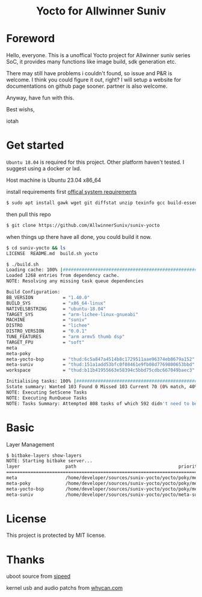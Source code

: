 <h1 align="center">Yocto for Allwinner Suniv</h1>

# Foreword

Hello, everyone. This is a unoffical Yocto project for Allwinner
suniv series SoC, it provides many functions like image build, sdk generation etc.

There may still have problems i couldn't found, so issue and P&R is welcome. I think you could figure it out, right? I will setup a website for documentations on github page sooner. partner is also welcome.

Anyway, have fun with this.

Best wishs,

iotah

# Get started

`Ubuntu 18.04` is required for this project. Other platform haven't tested. I suggest using a docker or lxd.

Host machine is Ubuntu 23.04 x86_64

install requirements first [offical system requirements](https://docs.yoctoproject.org/ref-manual/system-requirements.html#required-packages-for-the-build-host)
```bash
$ sudo apt install gawk wget git diffstat unzip texinfo gcc build-essential chrpath socat cpio python3 python3-pip python3-pexpect xz-utils debianutils iputils-ping python3-git python3-jinja2 libegl1-mesa libsdl1.2-dev pylint3 xterm python3-subunit mesa-common-dev zstd liblz4-tool
```

then pull this repo
```bash
$ git clone https://github.com/AllwinnerSuniv/suniv-yocto
```

when things up there have all done, you could build it now.
```bash
$ cd suniv-yocto && ls
LICENSE  README.md  build.sh yocto

$ ./build.sh
Loading cache: 100% |#############################################################| Time: 0:00:00
Loaded 1268 entries from dependency cache.
NOTE: Resolving any missing task queue dependencies

Build Configuration:
BB_VERSION           = "1.40.0"
BUILD_SYS            = "x86_64-linux"
NATIVELSBSTRING      = "ubuntu-18.04"
TARGET_SYS           = "arm-lichee-linux-gnueabi"
MACHINE              = "suniv"
DISTRO               = "lichee"
DISTRO_VERSION       = "0.0.1"
TUNE_FEATURES        = "arm armv5 thumb dsp"
TARGET_FPU           = "soft"
meta                 
meta-poky            
meta-yocto-bsp       = "thud:6c5a847a4514b8c1729511aae96374eb8679a152"
meta-suniv           = "thud:151a1add53bfc0f08461e9fb08d7769800653bbd"
workspace            = "thud:b11b41955663e58394c5bbd75cdbc667049baec3"

Initialising tasks: 100% |########################################################| Time: 0:00:00
Sstate summary: Wanted 103 Found 0 Missed 103 Current 70 (0% match, 40% complete)
NOTE: Executing SetScene Tasks
NOTE: Executing RunQueue Tasks
NOTE: Tasks Summary: Attempted 808 tasks of which 592 didn't need to be rerun and all succeeded.
```

# Basic

Layer Management

```bash
$ bitbake-layers show-layers
NOTE: Starting bitbake server...
layer                 path                                      priority
==========================================================================
meta                  /home/developer/sources/suniv-yocto/yocto/poky/meta  5
meta-poky             /home/developer/sources/suniv-yocto/yocto/poky/meta-poky  5
meta-yocto-bsp        /home/developer/sources/suniv-yocto/yocto/poky/meta-yocto-bsp  5
meta-suniv            /home/developer/sources/suniv-yocto/yocto/meta-suniv  6


```


# License

This project is protected by MIT license.

# Thanks

uboot source from [sipeed](https://www.sipeed.com/)

kernel usb and audio patchs from [whycan.com](https://whycan.com)